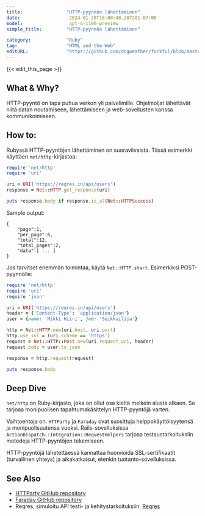```yaml
---
title:                "HTTP-pyynnön lähettäminen"
date:                  2024-01-20T18:00:48.287281-07:00
model:                 gpt-4-1106-preview
simple_title:         "HTTP-pyynnön lähettäminen"

category:             "Ruby"
tag:                  "HTML and the Web"
editURL:              "https://github.com/dogweather/forkful/blob/master/content/fi/ruby/sending-an-http-request.md"
---
```


{{< edit_this_page >}}

## What & Why?
HTTP-pyyntö on tapa puhua verkon yli palvelimille. Ohjelmoijat lähettävät niitä datan noutamiseen, lähettämiseen ja web-sovellusten kanssa kommunikoimiseen.

## How to:
Rubyssä HTTP-pyyntöjen lähettäminen on suoraviivaista. Tässä esimerkki käyttäen `net/http`-kirjastoa:

```ruby
require 'net/http'
require 'uri'

uri = URI('https://reqres.in/api/users')
response = Net::HTTP.get_response(uri)

puts response.body if response.is_a?(Net::HTTPSuccess)
```

Sample output:

```
{
    "page":1,
    "per_page":6,
    "total":12,
    "total_pages":2,
    "data":[ ... ]
}
```

Jos tarvitset enemmän toimintaa, käytä `Net::HTTP.start`. Esimerkiksi POST-pyynnölle:

```ruby
require 'net/http'
require 'uri'
require 'json'

uri = URI('https://reqres.in/api/users')
header = {'Content-Type': 'application/json'}
user = {name: 'Mikki Hiiri', job: 'Seikkailija'}

http = Net::HTTP.new(uri.host, uri.port)
http.use_ssl = (uri.scheme == 'https')
request = Net::HTTP::Post.new(uri.request_uri, header)
request.body = user.to_json

response = http.request(request)

puts response.body
```

## Deep Dive
`net/http` on Ruby-kirjasto, joka on ollut osa kieltä melkein alusta alkaen. Se tarjoaa monipuolisen tapahtumakäsittelyn HTTP-pyyntöjä varten.

Vaihtoehtoja on. `HTTParty` ja `Faraday` ovat suosittuja helppokäyttöisyytensä ja monipuolisuutensa vuoksi. Rails-sovelluksissa `ActionDispatch::Integration::RequestHelpers` tarjoaa testaustarkoituksiin metodeja HTTP-pyyntöjen tekemiseen.

HTTP-pyyntöjä lähetettäessä kannattaa huomioida SSL-sertifikaatit (turvallinen yhteys) ja aikakatkaisut, etenkin tuotanto-sovelluksissa.

## See Also
* [HTTParty GitHub repository](https://github.com/jnunemaker/httparty)
* [Faraday GitHub repository](https://github.com/lostisland/faraday)
* Reqres, simuloitu API testi- ja kehitystarkoituksiin: [Reqres](https://reqres.in/)
